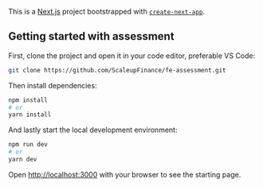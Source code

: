 This is a [Next.js](https://nextjs.org/) project bootstrapped with [`create-next-app`](https://github.com/vercel/next.js/tree/canary/packages/create-next-app).

## Getting started with assessment

First, clone the project and open it in your code editor, preferable VS Code:

```bash
git clone https://github.com/ScaleupFinance/fe-assessment.git
```

Then install dependencies:

```bash
npm install
# or
yarn install
```

And lastly start the local development environment:

```bash
npm run dev
# or
yarn dev
```

Open [http://localhost:3000](http://localhost:3000) with your browser to see the starting page.
